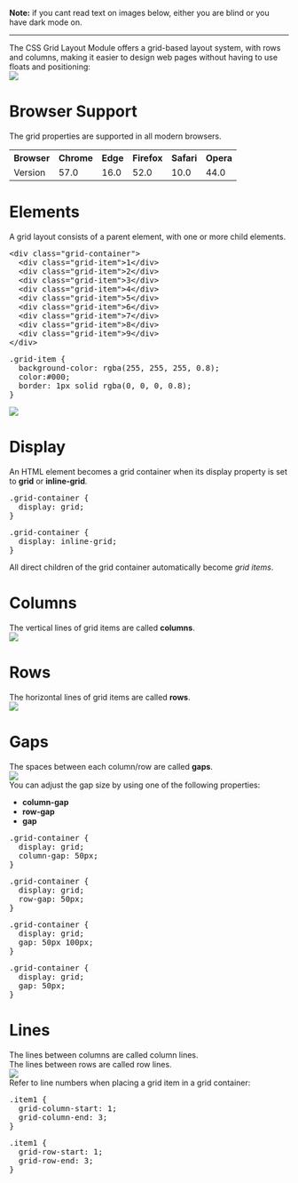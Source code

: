 <b>Note:</b> if you cant read text on images below, either you are blind or you have dark mode on.
<hr>
The CSS Grid Layout Module offers a grid-based layout system, with rows and columns, making it easier to design web pages without having to use floats and positioning:
<br>
<img src="https://i.imgur.com/OOIzcDR.png">
<h1>Browser Support</h1>
The grid properties are supported in all modern browsers.
<table class="ws-table-all notranslate">
  <tr>
    <th>Browser</th>
    <th>Chrome</th>
    <th>Edge</th>
    <th>Firefox</th>
    <th>Safari</th>
    <th>Opera</th>
  </tr>
  <tr>
    <td>Version</td>
    <td>57.0</td>
    <td>16.0</td>
    <td>52.0</td>
    <td>10.0</td>
    <td>44.0</td>
  </tr>
</table>
<h1>Elements</h1>
A grid layout consists of a parent element, with one or more child elements.
<pre>
&lt;div class="grid-container"&gt;
  &lt;div class="grid-item"&gt;1&lt;/div&gt;
  &lt;div class="grid-item"&gt;2&lt;/div&gt;
  &lt;div class="grid-item"&gt;3&lt;/div&gt;
  &lt;div class="grid-item"&gt;4&lt;/div&gt;
  &lt;div class="grid-item"&gt;5&lt;/div&gt;
  &lt;div class="grid-item"&gt;6&lt;/div&gt;
  &lt;div class="grid-item"&gt;7&lt;/div&gt;
  &lt;div class="grid-item"&gt;8&lt;/div&gt;
  &lt;div class="grid-item"&gt;9&lt;/div&gt;
&lt;/div&gt;
</pre>
<pre>
.grid-item {
  background-color: rgba(255, 255, 255, 0.8);
  color:#000;  
  border: 1px solid rgba(0, 0, 0, 0.8);
}
</pre>
<img src="https://i.imgur.com/c9zEjGm.png">
<h1>Display</h1>
An HTML element becomes a grid container when its display property is set to <b>grid</b> or <b>inline-grid</b>.
<pre>
.grid-container {
  display: grid;
}
</pre>
<pre>
.grid-container {
  display: inline-grid;
}
</pre>
All direct children of the grid container automatically become <i>grid items</i>.
<h1>Columns</h1>
The vertical lines of grid items are called <b>columns</b>.
<br>
<img src="https://i.imgur.com/xnQPkl4.png">
<h1>Rows</h1>
The horizontal lines of grid items are called <b>rows</b>.
<br>
<img src="https://i.imgur.com/U0xWj16.png">
<h1>Gaps</h1>
The spaces between each column/row are called <b>gaps</b>.
<br>
<img src="https://i.imgur.com/B1x3fsg.png">
<br>
You can adjust the gap size by using one of the following properties:
<ul>
  <li><b>column-gap</b></li>
  <li><b>row-gap</b></li>
  <li><b>gap</b></li>
</ul>
<pre>
.grid-container {
  display: grid;
  column-gap: 50px;
}
</pre>
<pre>
.grid-container {
  display: grid;
  row-gap: 50px;
}
</pre>
<pre>
.grid-container {
  display: grid;
  gap: 50px 100px;
}
</pre>
<pre>
.grid-container {
  display: grid;
  gap: 50px;
}
</pre>
<h1>Lines</h1>
The lines between columns are called column lines.
<br>
The lines between rows are called row lines.
<br>
<img src="https://i.imgur.com/ccy6qBu.png">
<br>
Refer to line numbers when placing a grid item in a grid container:
<pre>
.item1 {
  grid-column-start: 1;
  grid-column-end: 3;
}
</pre>
<pre>
.item1 {
  grid-row-start: 1;
  grid-row-end: 3;
}
</pre>
